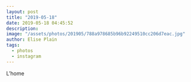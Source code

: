 ```yaml
---
layout: post
title: "2019-05-18"
date: 2019-05-18 04:45:52
description: 
image: "/assets/photos/201905/788a978685b96b92249510cc206d7eac.jpg"
author: Elise Plain
tags: 
  - photos
  - instagram
---
```


L’home
<p></p>
